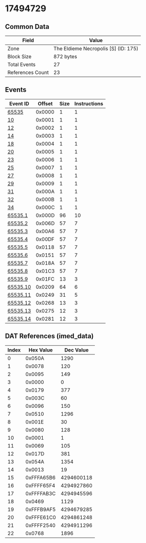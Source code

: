# 17494729

## Common Data

| Field            | Value                                |
|------------------|--------------------------------------|
| Zone             | The Eldieme Necropolis [S] (ID: 175) |
| Block Size       | 872 bytes                            |
| Total Events     | 27                                   |
| References Count | 23                                   |

## Events

| Event ID                  | Offset   |   Size |   Instructions |
|---------------------------|----------|--------|----------------|
| [65535](./65535.md)       | 0x0000   |      1 |              1 |
| [10](./10.md)             | 0x0001   |      1 |              1 |
| [12](./12.md)             | 0x0002   |      1 |              1 |
| [14](./14.md)             | 0x0003   |      1 |              1 |
| [18](./18.md)             | 0x0004   |      1 |              1 |
| [20](./20.md)             | 0x0005   |      1 |              1 |
| [23](./23.md)             | 0x0006   |      1 |              1 |
| [25](./25.md)             | 0x0007   |      1 |              1 |
| [27](./27.md)             | 0x0008   |      1 |              1 |
| [29](./29.md)             | 0x0009   |      1 |              1 |
| [31](./31.md)             | 0x000A   |      1 |              1 |
| [32](./32.md)             | 0x000B   |      1 |              1 |
| [34](./34.md)             | 0x000C   |      1 |              1 |
| [65535.1](./65535.1.md)   | 0x000D   |     96 |             10 |
| [65535.2](./65535.2.md)   | 0x006D   |     57 |              7 |
| [65535.3](./65535.3.md)   | 0x00A6   |     57 |              7 |
| [65535.4](./65535.4.md)   | 0x00DF   |     57 |              7 |
| [65535.5](./65535.5.md)   | 0x0118   |     57 |              7 |
| [65535.6](./65535.6.md)   | 0x0151   |     57 |              7 |
| [65535.7](./65535.7.md)   | 0x018A   |     57 |              7 |
| [65535.8](./65535.8.md)   | 0x01C3   |     57 |              7 |
| [65535.9](./65535.9.md)   | 0x01FC   |     13 |              3 |
| [65535.10](./65535.10.md) | 0x0209   |     64 |              6 |
| [65535.11](./65535.11.md) | 0x0249   |     31 |              5 |
| [65535.12](./65535.12.md) | 0x0268   |     13 |              3 |
| [65535.13](./65535.13.md) | 0x0275   |     12 |              3 |
| [65535.14](./65535.14.md) | 0x0281   |     12 |              3 |

## DAT References (imed_data)

|   Index | Hex Value   |   Dec Value |
|---------|-------------|-------------|
|       0 | 0x050A      |        1290 |
|       1 | 0x0078      |         120 |
|       2 | 0x0095      |         149 |
|       3 | 0x0000      |           0 |
|       4 | 0x0179      |         377 |
|       5 | 0x003C      |          60 |
|       6 | 0x0096      |         150 |
|       7 | 0x0510      |        1296 |
|       8 | 0x001E      |          30 |
|       9 | 0x0080      |         128 |
|      10 | 0x0001      |           1 |
|      11 | 0x0069      |         105 |
|      12 | 0x017D      |         381 |
|      13 | 0x054A      |        1354 |
|      14 | 0x0013      |          19 |
|      15 | 0xFFFA65B6  |  4294600118 |
|      16 | 0xFFFF65F4  |  4294927860 |
|      17 | 0xFFFFAB3C  |  4294945596 |
|      18 | 0x0469      |        1129 |
|      19 | 0xFFFB9AF5  |  4294679285 |
|      20 | 0xFFFE61C0  |  4294861248 |
|      21 | 0xFFFF2540  |  4294911296 |
|      22 | 0x0768      |        1896 |
